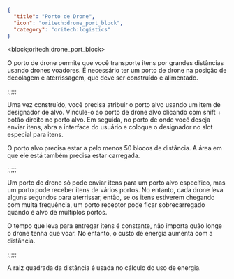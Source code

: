 ```json
{
  "title": "Porto de Drone",
  "icon": "oritech:drone_port_block",
  "category": "oritech:logistics"
}
```

<block;oritech:drone_port_block>

O porto de drone permite que você transporte itens por grandes distâncias usando drones voadores. É necessário ter um porto de drone na posição de decolagem
e aterrissagem, que deve ser construído e alimentado.

;;;;;

Uma vez construído, você precisa atribuir o porto alvo usando um item de designador de alvo. Vincule-o ao porto de drone alvo clicando com shift + botão direito no
porto alvo. Em seguida, no porto de onde você deseja enviar itens, abra a interface do usuário e coloque o designador no slot especial para itens.


O porto alvo precisa estar a pelo menos 50 blocos de distância. A área em que ele está também precisa estar carregada.

;;;;;

Um porto de drone só pode enviar itens para um porto alvo específico, mas um porto pode receber itens de vários portos. No entanto, cada drone
leva alguns segundos para aterrissar, então, se os itens estiverem chegando com muita frequência, um porto receptor pode ficar sobrecarregado quando é alvo de múltiplos portos.


O tempo que leva para entregar itens é constante, não importa quão longe o drone tenha que voar. No entanto, o custo de energia aumenta com a distância.

;;;;;

A raiz quadrada da distância é usada no cálculo do uso de energia.